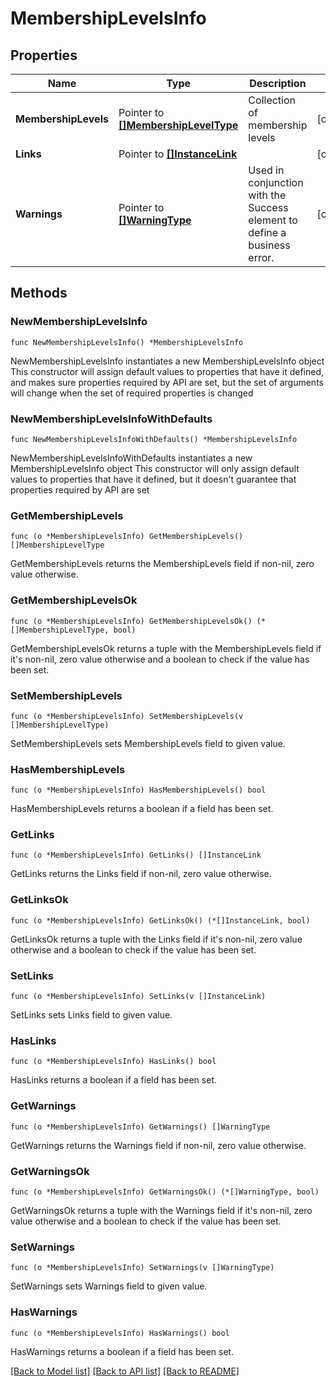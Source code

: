 # MembershipLevelsInfo

## Properties

Name | Type | Description | Notes
------------ | ------------- | ------------- | -------------
**MembershipLevels** | Pointer to [**[]MembershipLevelType**](MembershipLevelType.md) | Collection of membership levels | [optional] 
**Links** | Pointer to [**[]InstanceLink**](InstanceLink.md) |  | [optional] 
**Warnings** | Pointer to [**[]WarningType**](WarningType.md) | Used in conjunction with the Success element to define a business error. | [optional] 

## Methods

### NewMembershipLevelsInfo

`func NewMembershipLevelsInfo() *MembershipLevelsInfo`

NewMembershipLevelsInfo instantiates a new MembershipLevelsInfo object
This constructor will assign default values to properties that have it defined,
and makes sure properties required by API are set, but the set of arguments
will change when the set of required properties is changed

### NewMembershipLevelsInfoWithDefaults

`func NewMembershipLevelsInfoWithDefaults() *MembershipLevelsInfo`

NewMembershipLevelsInfoWithDefaults instantiates a new MembershipLevelsInfo object
This constructor will only assign default values to properties that have it defined,
but it doesn't guarantee that properties required by API are set

### GetMembershipLevels

`func (o *MembershipLevelsInfo) GetMembershipLevels() []MembershipLevelType`

GetMembershipLevels returns the MembershipLevels field if non-nil, zero value otherwise.

### GetMembershipLevelsOk

`func (o *MembershipLevelsInfo) GetMembershipLevelsOk() (*[]MembershipLevelType, bool)`

GetMembershipLevelsOk returns a tuple with the MembershipLevels field if it's non-nil, zero value otherwise
and a boolean to check if the value has been set.

### SetMembershipLevels

`func (o *MembershipLevelsInfo) SetMembershipLevels(v []MembershipLevelType)`

SetMembershipLevels sets MembershipLevels field to given value.

### HasMembershipLevels

`func (o *MembershipLevelsInfo) HasMembershipLevels() bool`

HasMembershipLevels returns a boolean if a field has been set.

### GetLinks

`func (o *MembershipLevelsInfo) GetLinks() []InstanceLink`

GetLinks returns the Links field if non-nil, zero value otherwise.

### GetLinksOk

`func (o *MembershipLevelsInfo) GetLinksOk() (*[]InstanceLink, bool)`

GetLinksOk returns a tuple with the Links field if it's non-nil, zero value otherwise
and a boolean to check if the value has been set.

### SetLinks

`func (o *MembershipLevelsInfo) SetLinks(v []InstanceLink)`

SetLinks sets Links field to given value.

### HasLinks

`func (o *MembershipLevelsInfo) HasLinks() bool`

HasLinks returns a boolean if a field has been set.

### GetWarnings

`func (o *MembershipLevelsInfo) GetWarnings() []WarningType`

GetWarnings returns the Warnings field if non-nil, zero value otherwise.

### GetWarningsOk

`func (o *MembershipLevelsInfo) GetWarningsOk() (*[]WarningType, bool)`

GetWarningsOk returns a tuple with the Warnings field if it's non-nil, zero value otherwise
and a boolean to check if the value has been set.

### SetWarnings

`func (o *MembershipLevelsInfo) SetWarnings(v []WarningType)`

SetWarnings sets Warnings field to given value.

### HasWarnings

`func (o *MembershipLevelsInfo) HasWarnings() bool`

HasWarnings returns a boolean if a field has been set.


[[Back to Model list]](../README.md#documentation-for-models) [[Back to API list]](../README.md#documentation-for-api-endpoints) [[Back to README]](../README.md)


